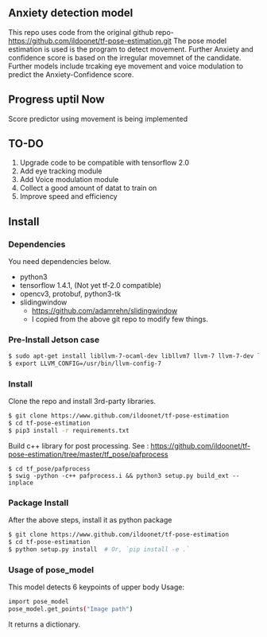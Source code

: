 
## Anxiety detection model

This repo uses code from the original github repo-https://github.com/ildoonet/tf-pose-estimation.git
The pose model estimation is used is the program to detect movement.
Further Anxiety and confidence score is based on the irregular movemnet of the candidate. Further models include trcaking eye movement and voice modulation to predict the Anxiety-Confidence score.

## Progress uptil Now
Score predictor using movement is being implemented

## TO-DO
1. Upgrade code to be compatible with tensorflow 2.0
2. Add eye tracking module
3. Add Voice modulation module
4. Collect a good amount of datat to train on
5. Improve speed and efficiency

## Install

### Dependencies

You need dependencies below.

- python3
- tensorflow 1.4.1, (Not yet tf-2.0 compatible)
- opencv3, protobuf, python3-tk
- slidingwindow
  - https://github.com/adamrehn/slidingwindow
  - I copied from the above git repo to modify few things.

### Pre-Install Jetson case

```bash
$ sudo apt-get install libllvm-7-ocaml-dev libllvm7 llvm-7 llvm-7-dev llvm-7-doc llvm-7-examples llvm-7-runtime
$ export LLVM_CONFIG=/usr/bin/llvm-config-7 
```

### Install

Clone the repo and install 3rd-party libraries.

```bash
$ git clone https://www.github.com/ildoonet/tf-pose-estimation
$ cd tf-pose-estimation
$ pip3 install -r requirements.txt
```

Build c++ library for post processing. See : https://github.com/ildoonet/tf-pose-estimation/tree/master/tf_pose/pafprocess
```
$ cd tf_pose/pafprocess
$ swig -python -c++ pafprocess.i && python3 setup.py build_ext --inplace
```

### Package Install

After the above steps, install it as python package

```bash
$ git clone https://www.github.com/ildoonet/tf-pose-estimation
$ cd tf-pose-estimation
$ python setup.py install  # Or, `pip install -e .`
```

### Usage of pose_model

This model detects 6 keypoints of upper body
Usage:

```bash
import pose_model
pose_model.get_points("Image path")
```
It returns a dictionary.


